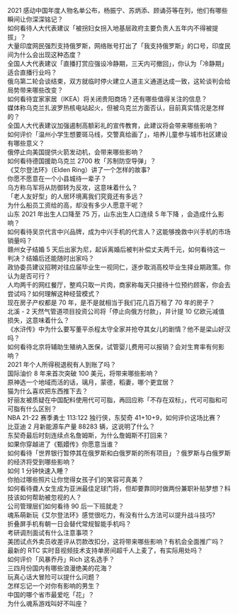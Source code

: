 2021 感动中国年度人物名单公布，杨振宁、苏炳添、顾诵芬等在列，他们有哪些瞬间让你深深铭记？  
如何看待人大代表建议「被拐妇女拐入地基层政府主要负责人五年内不得被提拔」？  
大量印度网民强烈支持俄罗斯，网络账号打出了「我支持俄罗斯」的口号，印度民间为什么会出现这种态度？  
全国人大代表建议「直播打赏应强设冷静期，三天内可撤回」，你认为「冷静期」适合直播行业吗？  
俄乌第二轮会谈结束，双方就临时停火建立人道主义通道达成一致，这轮谈判会给局势带来哪些改变？  
如何看待宜家家居（IKEA）将关闭贵阳商场？还有哪些值得关注的信息？  
媒体称乌克兰扎波罗热核电站起火，但被乌克兰方面否认，目前真实情况是怎样的？  
全国人大代表建议加强遏制高额彩礼的宣传教育，此建议将会带来哪些影响？  
如何评价「温州小学生想要斑马线，交警真给画了」，培养儿童参与城市社区建设有哪些意义？  
俄停止向美国提供火箭发动机，会带来哪些影响？  
如何看待德国援助乌克兰 2700 枚「苏制防空导弹」？  
《艾尔登法环》（Elden Ring）讲了一个怎样的故事?  
你愿不愿意在一个小县城待一辈子？  
乌方称乌军将从防御转为反攻，这意味着什么？  
「老人友好型」的人居环境离我们究竟还有多远？  
为什么船员工资给的高，却没有多少人愿意干呢？  
山东 2021 年出生人口降至 75 万，山东出生人口连续 5 年下降 ，会造成什么影响？  
如何看待吴京代言中兴品牌，成为中兴手机的代言人？这能够挽救中兴手机的市场销量吗？  
赣州女子结婚 5 天后出家为尼，起诉离婚后被判补偿丈夫两千元，如何看待这一判决？结婚后还能随时出家吗？  
政协委员建议招聘对往应届毕业生一视同仁，逐步取消高校毕业生择业期政策。你认为是否可行？  
人均两千的网红餐厅，整鸡只取一片肉，商家称每天只接待十位预约顾客，你会去尝试吗？如何理解这种经营模式？  
现在房子产权都是 70 年，是不是就相当于我们花几百万租了 70 年的房子？  
北溪 - 2 天然气管道项目投资公司将「停止向俄方付款」，并计提 10 亿欧元减值损失，这意味着什么？  
《水浒传》中为什么要写董平杀程太守全家并抢夺其女儿的剧情？他不是梁山好汉吗？  
如何看待北京将辅助生殖纳入医保，试管婴儿费用可以报销？会对生育率有何影响？  
2021 年个人所得税退税有人到账了吗？  
国际油价 8 年来首次突破 100 美元，将带来哪些影响？  
原神选一个地域而活的话，璃月，蒙德，稻妻，哪个更宜居？  
猫为什么喜欢把东西推下去？  
好丽友被质疑在中国配料使用代可可脂，再回应称「不存在双标」，代可可脂和可可脂有什么区别？  
NBA 21-22 赛季勇士 113:122 独行侠，东契奇 41+10+9，如何评价这场比赛？  
比亚迪 2 月新能源车产量 88283 辆，这说明了什么？  
东契奇最后时刻连续点名詹姆斯，为什么詹姆斯不打回来？  
如果你穿越进了《甄嬛传》你愿意当谁？  
如何看待「世界银行暂停其在俄罗斯和白俄罗斯的所有项目」？俄罗斯与白俄罗斯的经济将受到哪些影响？  
如何 1 分钟快速入睡？  
你拍过哪些照片让你觉得女孩子们的笑容可真美？  
如何看待聋人女生成为亚洲最佳足球门将，但却要靠同时做两份兼职补贴梦想？科技该如何帮助被忽视的人？  
公司管理层们如何看待 90 后一下班就走？  
魂系萌新玩《艾尔登法环》感觉很吃力，有没有什么方法可以提升战斗技巧?  
折叠屏手机有朝一日会替代常规智能手机吗？  
考研调剂面试有什么注意事项？  
美团试点外卖员收差评从罚款改扣分，这将带来哪些影响？有机会全面推广吗？  
最新的 RTC 实时音视频技术支持单房间超千人上麦了，有实际用处吗？  
如何评价「风暴乔丹」Rich 这名选手？  
三四月份国内有哪些浪漫绝美的花海？  
玩真心话大冒险可以提什么问题？  
怎样忘记一个对你有影响的男生？  
中国的哪个省市最爱吃「花」？  
为什么魂系游戏叫好不叫座？  

